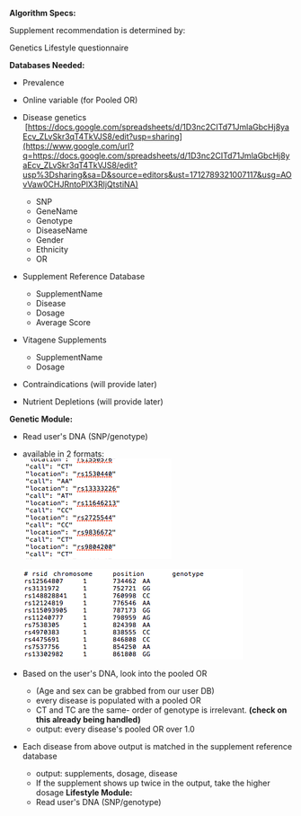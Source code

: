 **Algorithm Specs:**

Supplement recommendation is determined by:

Genetics
Lifestyle questionnaire

**Databases Needed:**
-   Prevalence
-   Online variable (for Pooled OR)
-   Disease genetics  [https://docs.google.com/spreadsheets/d/1D3nc2CITd71JmlaGbcHj8yaEcv_ZLvSkr3qT4TkVJS8/edit?usp=sharing](https://www.google.com/url?q=https://docs.google.com/spreadsheets/d/1D3nc2CITd71JmlaGbcHj8yaEcv_ZLvSkr3qT4TkVJS8/edit?usp%3Dsharing&sa=D&source=editors&ust=1712789321007117&usg=AOvVaw0CHJRntoPlX3RljQtstiNA)
	-   SNP
	-   GeneName
	-   Genotype
	-   DiseaseName
	-   Gender
	-   Ethnicity
	-   OR

-   Supplement Reference Database
	-   SupplementName
	-   Disease
	-   Dosage
	-   Average Score

-   Vitagene Supplements
	-   SupplementName
	-   Dosage

-   Contraindications (will provide later)
-   Nutrient Depletions (will provide later)

**Genetic Module:**

-   Read user's DNA (SNP/genotype)

-   available in 2 formats:\
    ![](images/image2.png)

    ![](images/image1.png)    
-   Based on the user's DNA, look into the pooled OR
	-   (Age and sex can be grabbed from our user DB)
	-   every disease is populated with a pooled OR
	-   CT and TC are the same- order of genotype is irrelevant. **(check on this already being handled)**
	-   output: every disease's pooled OR over 1.0
-   Each disease from above output is matched in the supplement
    reference database
	-   output: supplements, dosage, disease
	-   If the supplement shows up twice in the output, take the higher dosage
**Lifestyle Module:**
	- Read user's DNA (SNP/genotype)
